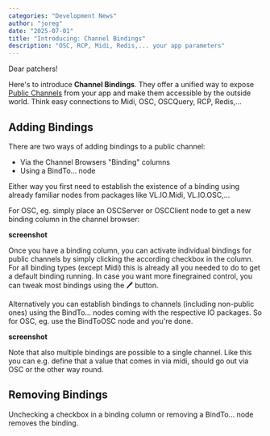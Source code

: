 ```yaml
---
categories: "Development News"
author: "joreg"
date: "2025-07-01"
title: "Introducing: Channel Bindings"
description: "OSC, RCP, Midi, Redis,... your app parameters"
---
```


Dear patchers! 

Here's to introduce **Channel Bindings**. They offer a unified way to expose [Public Channels](../Introducing-PublicChannels/index.md) from your app and make them accessible by the outside world. Think easy connections to Midi, OSC, OSCQuery, RCP, Redis,...

## Adding Bindings
There are two ways of adding bindings to a public channel:
- Via the Channel Browsers "Binding" columns
- Using a BindTo... node

Either way you first need to establish the existence of a binding using already familiar nodes from packages like VL.IO.Midi, VL.IO.OSC,...

For OSC, eg. simply place an OSCServer or OSCClient node to get a new binding column in the channel browser:

**screenshot**

Once you have a binding column, you can activate individual bindings for public channels by simply clicking the according checkbox in the column. For all binding types (except Midi) this is already all you needed to do to get a default binding running. In case you want more finegrained control, you can tweak most bindings using the 🖊 button.

Alternatively you can establish bindings to channels (including non-public ones) using the BindTo... nodes coming with the respective IO packages. So for OSC, eg. use the BindToOSC node and you're done.

**screenshot**

Note that also multiple bindings are possible to a single channel. Like this you can e.g. define that a value that comes in via midi, should go out via OSC or the other way round.

## Removing Bindings
Unchecking a checkbox in a binding column or removing a BindTo... node removes the binding. 


